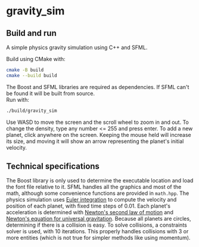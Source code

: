 # gravity_sim
## Build and run
A simple physics gravity simulation using C++ and SFML.

Build using CMake with:
```sh
cmake -B build
cmake --build build
```
The Boost and SFML libraries are required as dependencies. If SFML can't be found it will be built from source.\
Run with:
```sh
./build/gravity_sim
```
Use WASD to move the screen and the scroll wheel to zoom in and out. To change the density, type any number <= 255 and press enter. To add a new planet, click anywhere on the screen. Keeping the mouse held will increase its size, and moving it will show an arrow representing the planet's initial velocity.

## Technical specifications
The Boost library is only used to determine the executable location and load the font file relative to it. SFML handles all the graphics and most of the math, although some convenience functions are provided in ```math.hpp```. The physics simulation uses [Euler integration](https://en.wikipedia.org/wiki/Euler_method) to compute the velocity and position of each planet, with fixed time steps of 0.01. Each planet's acceleration is determined with [Newton's second law of motion](https://en.wikipedia.org/wiki/Newton%27s_laws_of_motion#Second_law) and [Newton's equation for universal gravitation](https://en.wikipedia.org/wiki/Newton%27s_law_of_universal_gravitation). Because all planets are circles, determining if there is a collision is easy. To solve collisions, a constraints solver is used, with 10 iterations. This properly handles collisions with 3 or more entities (which is not true for simpler methods like using momentum).
